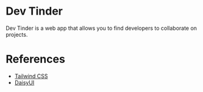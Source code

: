 # Dev Tinder

Dev Tinder is a web app that allows you to find developers to collaborate on projects.


# References

- [Tailwind CSS](https://tailwindcss.com/)
- [DaisyUI](https://daisyui.com/)